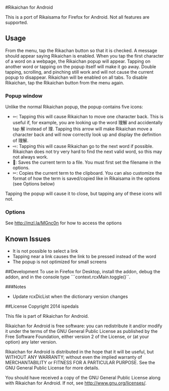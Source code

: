 ﻿#Rikaichan for Android

This is a port of Rikaisama for Firefox for Android. Not all features are supported.

## Usage
From the menu, tap the Rikachan button so that it is checked. A message should appear saying Rikaichan is enabled. When you tap the first character of a word on a webpage, the Rikaichan popup will appear. Tapping on another word or tapping on the popup itself will make it go away. Double tapping, scrolling, and pinching still work and will not cause the current popup to disappear. Rikaichan will be enabled on all tabs. To disable Rikaichan, tap the Rikaichan button from the menu again.

### Popup window
Unlike the normal Rikaichan popup, the popup contains five icons:

* ⇦: Tapping this will cause Rikaichan to move one character back. This is useful if, for example, you are looking up the word 理解 and accidentally tap 解 instead of 理. Tapping this arrow will make Rikaichan move a character back and will now correctly look up and display the definition of 理解.
* ⇨: Tapping this will cause Rikaichan go to the next word if possible. Rikaichan does not try very hard to find the next valid word, so this may not always work.
* 💾: Saves the current term to a file. You must first set the filename in the options.
* ✂: Copies the current term to the clipboard.
You can also customize the format of how the term is saved/copied like in Rikaisama in the options (see Options below)

Tapping the popup will cause it to close, but tapping any of these icons will not.

### Options
See http://mzl.la/MGnc0n for how to access the options

## Known Issues
* It is not possible to select a link
* Tapping near a link causes the link to be pressed instead of the word
* The popup is not optimized for small screens

##Development
To use in Firefox for Desktop, install the addon, debug the addon, and in the console type ```context.rcxMain.toggle()``.

###Notes
* Update rcxDicList when the dictionary version changes

##License
Copyright 2014 ispedals

This file is part of Rikaichan for Android.

Rikaichan for Android is free software: you can redistribute it and/or modify
it under the terms of the GNU General Public License as published by
the Free Software Foundation, either version 2 of the License, or
(at your option) any later version.

Rikaichan for Android is distributed in the hope that it will be useful,
but WITHOUT ANY WARRANTY; without even the implied warranty of
MERCHANTABILITY or FITNESS FOR A PARTICULAR PURPOSE.  See the
GNU General Public License for more details.

You should have received a copy of the GNU General Public License
along with Rikaichan for Android.  If not, see <http://www.gnu.org/licenses/>.
